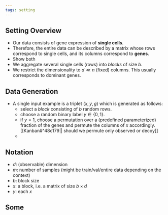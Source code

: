 ```yaml
---
tags: setting
---
```




## Setting Overview
- Our data consists of gene expression of **single cells**. 
- Therefore, the entire data can be described by a matrix whose rows correspond to single cells, and its columns correspond to **genes**.
- Show both 
- We aggregate several single cells (rows) into *blocks* of size $b$.
- We restrict the dimensionality to $d\ll n$ (fixed) columns. This usually corresponds to dominant genes.


## Data Generation
- A single input example is a triplet $(x,y,g)$ which is generated as follows:
	- select a *block* consisting of $b$ random rows.
	- choose a random binary label $y \in \{0,1\}$. 
	- if $y=1$, choose a permutation over a (predefined parameterized) fraction of the genes and permute the columns of $x$ accordingly.  [[Kanban#^48c179|| should we permute only observed or decoy]]
	- 










## Notation

- $d$: (observable) dimension 
- $m$: number of samples (might be train/val/entire data depending on the context)
- $b$: block size
- $x$: a block, i.e. a matrix of size $b \times d$
- $y$: each $x$




## Some

